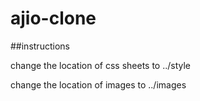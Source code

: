 # ajio-clone

##instructions

change the location of css sheets to ../style

change the location of images to  ../images
